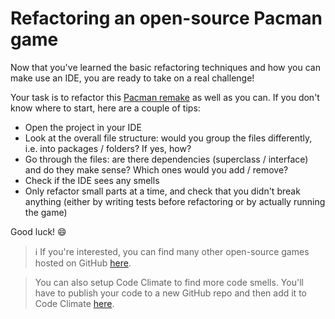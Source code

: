 # Refactoring an open-source Pacman game

Now that you've learned the basic refactoring techniques and how you can make use an IDE, you are ready to take on a real challenge!

Your task is to refactor this [Pacman remake](pacman) as well as you can. If you don't know where to start, here are a couple of tips:
- Open the project in your IDE
- Look at the overall file structure: would you group the files differently, i.e. into packages / folders? If yes, how?
- Go through the files: are there dependencies (superclass / interface) and do they make sense? Which ones would you add / remove?
- Check if the IDE sees any smells
- Only refactor small parts at a time, and check that you didn't break anything (either by writing tests before refactoring or by actually running the game)

Good luck! :smile:

> :information_source: If you're interested, you can find many other open-source games hosted on GitHub [here](https://github.com/topics/java-game).

> You can also setup Code Climate to find more code smells. You'll have to publish your code to a new GitHub repo and then add it to Code Climate [here](https://codeclimate.com/login/github/join).
